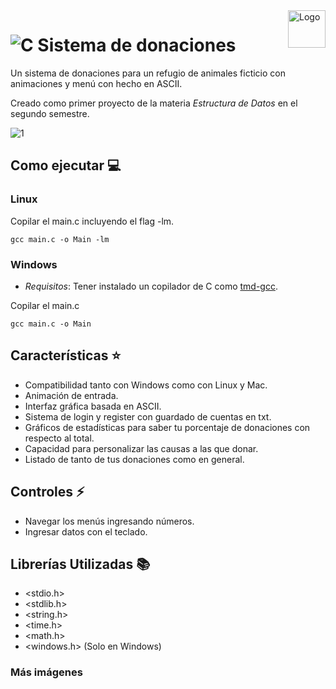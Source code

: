 <a>
    <img src="https://github.com/DanielCarrenoMar/sistemaDonaciones/assets/144462396/6a702815-09cc-4cff-b035-c9bf212d73f4" alt="Logo" title="Logo" align="right" height="60" />
</a>

# ![C](https://img.shields.io/badge/c-%2300599C.svg?style=for-the-badge&logo=c&logoColor=white) Sistema de donaciones 

Un sistema de donaciones para un refugio de animales ficticio con animaciones y menú con hecho en ASCII.

Creado como primer proyecto de la materia *Estructura de Datos* en el segundo semestre.

![1](https://github.com/DanielCarrenoMar/sistemaDonaciones/assets/144462396/cd56f9a0-1bce-4d09-8c73-427e79c31fed)

## Como ejecutar 💻

### Linux
Copilar el main.c incluyendo el flag -lm.
  ```
  gcc main.c -o Main -lm
  ```
### Windows
- *Requisitos*: Tener instalado un copilador de C como [tmd-gcc](https://jmeubank.github.io/tdm-gcc/).

Copilar el main.c
  ```
  gcc main.c -o Main
  ```

## Características ⭐
- Compatibilidad tanto con Windows como con Linux y Mac.
- Animación de entrada.
- Interfaz gráfica basada en ASCII.
- Sistema de login y register con guardado de cuentas en txt.
- Gráficos de estadísticas para saber tu porcentaje de donaciones con respecto al total.
- Capacidad para personalizar las causas a las que donar.
- Listado de tanto de tus donaciones como en general.
## Controles ⚡
- Navegar los menús ingresando números.
- Ingresar datos con el teclado.
## Librerías Utilizadas 📚
- <stdio.h>
- <stdlib.h>
- <string.h>
- <time.h>
- <math.h>
- <windows.h> (Solo en Windows)

### Más imágenes
